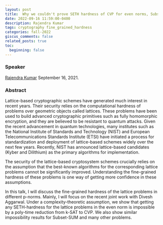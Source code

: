 ```yaml
---
layout: post
title:  Why we couldn't prove SETH hardness of CVP for even norms, Subset-SUM, and Many more!
date: 2022-09-16 11:59:00-0400
description: Rajendra Kumar
tags: cryptography fine_grained_hardness
categories: fall-2022
giscus_comments: false
related_posts: true
toc:
  beginning: false
---
```


### Speaker 

[Rajendra Kumar](https://sites.google.com/view/rajendrak/home)
September 16, 2021. 


### Abstract

Lattice-based cryptographic schemes have generated much interest in recent years. Their security relies on the computational hardness of problems over geometric objects called lattices. These problems have been used to build advanced cryptographic primitives such as fully homomorphic encryption, and they are believed to be resistant to quantum attacks. Given the recent advancement in quantum technologies, many institutes such as the National Institute of Standards and Technology (NIST) and European Telecommunications Standards Institute (ETSI) have initiated a process for standardization and deployment of lattice-based schemes widely over the next few years. Recently, NIST has announced lattice-based candidates (Kyber and Dilithium) as the primary algorithms for implementation.

 

The security of the lattice-based cryptosystem schemes crucially relies on the assumption that the best-known algorithms for the corresponding lattice problems cannot be significantly improved. Understanding the fine-grained hardness of these problems is one way of getting more confidence in these assumptions.

 

In this talk, I will discuss the fine-grained hardness of the lattice problems in different p-norms. Mainly, I will focus on the recent joint work with Divesh Aggarwal. Under a complexity-theoretic assumption, we show that getting any SETH-hardness for the lattice problems in the even norm is impossible by a poly-time reduction from k-SAT to CVP. We also show similar impossibility results for Subset-SUM and many other problems.
